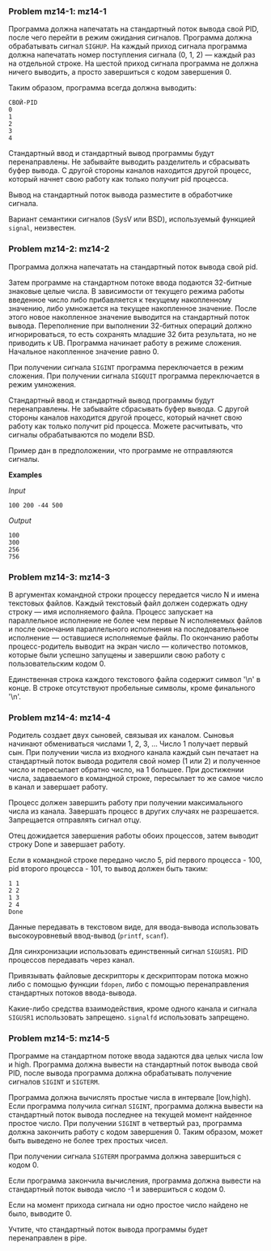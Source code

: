 ### Problem mz14-1: mz14-1

Программа должна напечатать на стандартный поток вывода свой PID, после чего перейти в режим ожидания сигналов. Программа должна обрабатывать сигнал ```SIGHUP```. На каждый приход сигнала программа должна напечатать номер поступления сигнала (0, 1, 2) — каждый раз на отдельной строке. На шестой приход сигнала программа не должна ничего выводить, а просто завершиться с кодом завершения 0.

Таким образом, программа всегда должна выводить:

```
СВОЙ-PID
0
1
2
3
4
```

Стандартный ввод и стандартный вывод программы будут перенаправлены. Не забывайте выводить разделитель и сбрасывать буфер вывода. С другой стороны каналов находится другой процесс, который начнет свою работу как только получит pid процесса.

Вывод на стандартный поток вывода разместите в обработчике сигнала.

Вариант семантики сигналов (SysV или BSD), используемый функцией ```signal```, неизвестен.

### Problem mz14-2: mz14-2

Программа должна напечатать на стандартный поток вывода свой pid.

Затем программе на стандартном потоке ввода подаются 32-битные знаковые целые числа. В зависимости от текущего режима работы введенное число либо прибавляется к текущему накопленному значению, либо умножается на текущее накопленное значение. После этого новое накопленное значение выводится на стандартный поток вывода. Переполнение при выполнении 32-битных операций должно игнорироваться, то есть сохранять младшие 32 бита результата, но не приводить к UB. Программа начинает работу в режиме сложения. Начальное накопленное значение равно 0.

При получении сигнала ```SIGINT``` программа переключается в режим сложения. При получении сигнала ```SIGQUIT``` программа переключается в режим умножения.

Стандартный ввод и стандартный вывод программы будут перенаправлены. Не забывайте сбрасывать буфер вывода. С другой стороны каналов находится другой процесс, который начнет свою работу как только получит pid процесса. Можете расчитывать, что сигналы обрабатываются по модели BSD.

Пример дан в предположении, что программе не отправляются сигналы.

**Examples**

_Input_

```
100 200 -44 500
```

_Output_

```
100
300
256
756
```

### Problem mz14-3: mz14-3

В аргументах командной строки процессу передается число N и имена текстовых файлов. Каждый текстовый файл должен содержать одну строку — имя исполняемого файла. Процесс запускает на параллельное исполнение не более чем первые N исполняемых файлов и после окончания параллельного исполнения на последовательное исполнение — оставшиеся исполняемые файлы. По окончанию работы процесс-родитель выводит на экран число — количество потомков, которые были успешно запущены и завершили свою работу с пользовательским кодом 0.

Единственная строка каждого текстового файла содержит символ '\n' в конце. В строке отсутствуют пробельные символы, кроме финального '\n'.

### Problem mz14-4: mz14-4

Родитель создает двух сыновей, связывая их каналом. Сыновья начинают обмениваться числами 1, 2, 3, ... Число 1 получает первый сын. При получении числа из входного канала каждый сын печатает на стандартный поток вывода родителя свой номер (1 или 2) и полученное число и пересылает обратно число, на 1 большее. При достижении числа, задаваемого в командной строке, пересылает то же самое число в канал и завершает работу.

Процесс должен завершить работу при получении максимального числа из канала. Завершать процесс в других случаях не разрешается. Запрещается отправлять сигнал отцу.

Отец дожидается завершения работы обоих процессов, затем выводит строку Done и завершает работу.

Если в командной строке передано число 5, pid первого процесса - 100, pid второго процесса - 101, то вывод должен быть таким:

```
1 1
2 2
1 3
2 4
Done
```

Данные передавать в текстовом виде, для ввода-вывода использовать высокоуровневый ввод-вывод (```printf```, ```scanf```).

Для синхронизации использовать единственный сигнал ```SIGUSR1```. PID процессов передавать через канал.

Привязывать файловые дескрипторы к дескрипторам потока можно либо с помощью функции ```fdopen```, либо с помощью перенаправления стандартных потоков ввода-вывода.

Какие-либо средства взаимодействия, кроме одного канала и сигнала ```SIGUSR1``` использовать запрещено. ```signalfd``` использовать запрещено.

### Problem mz14-5: mz14-5

Программе на стандартном потоке ввода задаются два целых числа low и high. Программа должна вывести на стандартный поток вывода свой PID, после вывода программа должна обрабатывать получение сигналов ```SIGINT``` и ```SIGTERM```.

Программа должна вычислять простые числа в интервале [low,high). Если программа получила сигнал ```SIGINT```, программа должна вывести на стандартный поток вывода последнее на текущей момент найденное простое число. При получении ```SIGINT``` в четвертый раз, программа должна закончить работу с кодом завершения 0. Таким образом, может быть выведено не более трех простых чисел.

При получении сигнала ```SIGTERM``` программа должна завершиться с кодом 0.

Если программа закончила вычисления, программа должна вывести на стандартный поток вывода число -1 и завершиться с кодом 0.

Если на момент прихода сигнала ни одно простое число найдено не было, выводите 0.

Учтите, что стандартный поток вывода программы будет перенаправлен в pipe.
